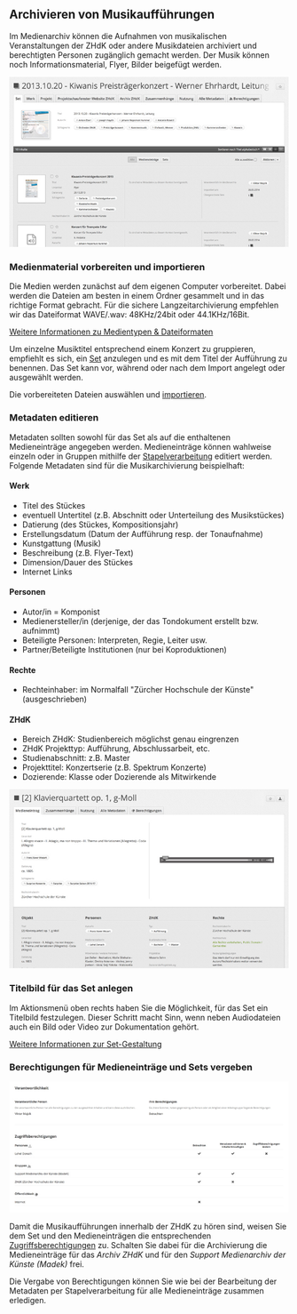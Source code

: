 ## Archivieren von Musikaufführungen

Im Medienarchiv können die Aufnahmen von musikalischen Veranstaltungen der ZHdK oder andere Musikdateien archiviert und berechtigten Personen zugänglich gemacht werden. Der Musik können noch Informationsmaterial, Flyer, Bilder beigefügt werden.

![Archivieren von Musikaufführungen](images/musicperformances1.jpg "Archivieren von Musikaufführungen")

### Medienmaterial vorbereiten und importieren

Die Medien werden zunächst auf dem eigenen Computer vorbereitet. Dabei werden die Dateien am besten in einem Ordner gesammelt und in das richtige Format gebracht. Für die sichere Langzeitarchivierung empfehlen wir das Dateiformat WAVE/.wav: 48KHz/24bit oder 44.1KHz/16Bit.

[Weitere Informationen zu Medientypen & Dateiformaten](/software/04-mediaentries#medientypen-dateiformate)

Um einzelne Musiktitel entsprechend einem Konzert zu gruppieren, empfiehlt es sich, ein [Set](/software/05-organize#arbeiten-mit-sets) anzulegen und es mit dem Titel der Aufführung zu benennen. Das Set kann vor, während oder nach dem Import angelegt oder ausgewählt werden.

Die vorbereiteten Dateien auswählen und [importieren](/software/04-mediaentries#medien-importieren).

### Metadaten editieren

Metadaten sollten sowohl für das Set als auf die enthaltenen Medieneinträge angegeben werden. Medieneinträge können wahlweise einzeln oder in Gruppen mithilfe der [Stapelverarbeitung](/software/05-organize#stapelverarbeitung) editiert werden. Folgende Metadaten sind für die Musikarchivierung beispielhaft:

#### Werk

* Titel des Stückes
* eventuell Untertitel (z.B. Abschnitt oder Unterteilung des Musikstückes)
* Datierung (des Stückes, Kompositionsjahr)
* Erstellungsdatum (Datum der Aufführung resp. der Tonaufnahme)
* Kunstgattung (Musik)
* Beschreibung (z.B. Flyer-Text)
* Dimension/Dauer des Stückes
* Internet Links

#### Personen

* Autor/in = Komponist
* Medienersteller/in (derjenige, der das Tondokument erstellt bzw. aufnimmt)
* Beteiligte Personen: Interpreten, Regie, Leiter usw.
* Partner/Beteiligte Institutionen (nur bei Koproduktionen)

#### Rechte

* Rechteinhaber: im Normalfall "Zürcher Hochschule der Künste" (ausgeschrieben)

#### ZHdK

* Bereich ZHdK: Studienbereich möglichst genau eingrenzen
* ZHdK Projekttyp: Aufführung, Abschlussarbeit, etc.
* Studienabschnitt: z.B. Master
* Projekttitel: Konzertserie (z.B. Spektrum Konzerte)
* Dozierende: Klasse oder Dozierende als Mitwirkende

![Metadaten](images/musicperformances3.jpg "Metadaten")

### Titelbild für das Set anlegen

Im Aktionsmenü oben rechts haben Sie die Möglichkeit, für das Set ein Titelbild festzulegen. Dieser Schritt macht Sinn, wenn neben Audiodateien auch ein Bild oder Video zur Dokumentation gehört.

[Weitere Informationen zur Set-Gestaltung](/software/05-organize#darstellungsoptionen-von-sets)

### Berechtigungen für Medieneinträge und Sets vergeben

![Berechtigungen](images/musicperformances2.jpg "Berechtigungen")

Damit die Musikaufführungen innerhalb der ZHdK zu hören sind, weisen Sie dem Set und den Medieneinträgen die entsprechenden [Zugriffsberechtigungen](/software/04-mediaentries#zugriffsberechtigungen-bearbeiten) zu. Schalten Sie dabei für die Archivierung die Medieneinträge für das *Archiv ZHdK* und für den *Support Medienarchiv der Künste (Madek)* frei.

Die Vergabe von Berechtigungen können Sie wie bei der Bearbeitung der Metadaten per Stapelverarbeitung für alle Medieneinträge zusammen erledigen.


